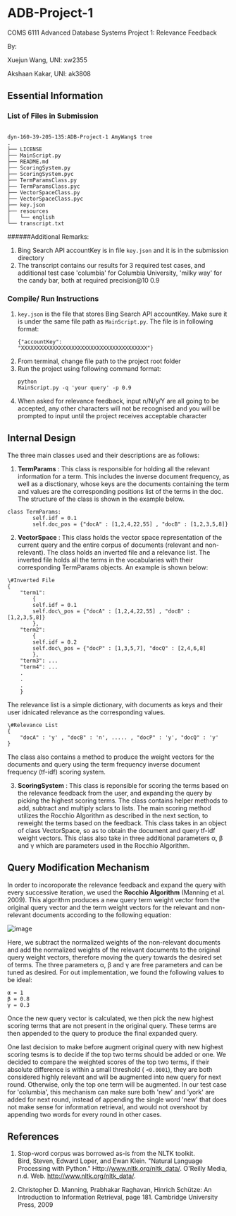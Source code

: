 <script type="text/javascript"
    src="http://cdn.mathjax.org/mathjax/latest/MathJax.js?config=TeX-AMS-MML_HTMLorMML">
</script>

# ADB-Project-1
COMS 6111 Advanced Database Systems Project 1: Relevance Feedback

By:

Xuejun Wang, UNI: xw2355

Akshaan Kakar, UNI: ak3808

## Essential Information

### List of Files in Submission
<pre><code>
dyn-160-39-205-135:ADB-Project-1 AmyWang$ tree
.
├── LICENSE
├── MainScript.py
├── README.md
├── ScoringSystem.py
├── ScoringSystem.pyc
├── TermParamsClass.py
├── TermParamsClass.pyc
├── VectorSpaceClass.py
├── VectorSpaceClass.pyc
├── key.json
├── resources
│   └── english
└── transcript.txt
</code></pre>

######Additional Remarks: 
1. Bing Search API accountKey is in file <code>key.json</code> and it is in the submission directory
2. The transcript contains our results for 3 required test cases, and additional test case 'columbia' for Columbia University, 'milky way' for the candy bar, both at required precision@10 0.9


### Compile/ Run Instructions
1. <code>key.json</code> is the file that stores Bing Search API accountKey. Make sure it is under the same file path as <code>MainScript.py</code>. The file is in following format:<pre><code>{"accountKey": "XXXXXXXXXXXXXXXXXXXXXXXXXXXXXXXXXXXXXXXX"}</code></pre>
2. From terminal, change file path to the project root folder
3. Run the project using following command format: <pre><code>python MainScript.py -q 'your query' -p 0.9</code></pre>
4. When asked for relevance feedback, input n/N/y/Y are all going to be accepted, any other characters will not be recognised and you will be prompted to input until the project receives acceptable character


## Internal Design
The three main classes used and their descriptions are as follows:

1. **TermParams** : This class is responsible for holding all the relevant information for a term. This includes the inverse document frequency, as well as a disctionary, whose keys are the documents containing the term and values are the corresponding positions list of the terms in the doc. The structure of the class is shown in the example below.
<pre><code>class TermParams:
		self.idf = 0.1
		self.doc_pos = {"docA" : [1,2,4,22,55] , "docB" : [1,2,3,5,8]}
</code></pre>

2. **VectorSpace** : This class holds the vector space representation of the current query and the entire corpus of documents (relevant and non-relevant). The class holds an inverted file and a relevance list. The inverted file holds all the terms in the vocabularies with their corresponding TermParams objects. An example is shown below:
<pre><code>\#Inverted File
{
	"term1": 
		{
		self.idf = 0.1 
		self.doc\_pos = {"docA" : [1,2,4,22,55] , "docB" : [1,2,3,5,8]}
		},
	"term2":
		{
		self.idf = 0.2
		self.doc\_pos = {"docP" : [1,3,5,7], "docQ" : [2,4,6,8]
		},
	"term3": ...
	"term4": ...
	.
	.
	.
	}
</pre></code>

The relevance list is a simple dictionary, with documents as keys and their user idnicated relevance as the corresponding values.
<pre><code>\#Relevance List
{
	"docA" : 'y' , "docB" : 'n', ..... , "docP" : 'y', "docQ" : 'y'
}
</pre></code>

The class also contains a method to produce the weight vectors for the documents and query using the term frequency inverse document frequency (tf-idf) scoring system.

3. **ScoringSystem** : This class is reponsible for scoring the terms based on the relevance feedback from the user, and expanding the query by picking the highest scoring terms. The class contains helper methods to add, subtract and multiply sclars to lists. The main scoring method utilizes the Rocchio Algorithm as described in the next section, to reweight the terms based on the feedback. This class takes in an object of class VectorSpace, so as to obtain the document and query tf-idf weight vectors. This class also take in three additional parameters &alpha;, &beta; and &gamma; which are parameters used in the Rocchio Algorithm.


## Query Modification Mechanism
In order to incoroporate the relevance feedback and expand the query with every successive iteration, we used the **Rocchio Algorithm** (Manning et al. 2009). This algorithm produces a new query term weight vector from the original query vector and the term weight vectors for the relevant and non-relevant documents according to the following equation:

![image](http://www.clipular.com/c/6089129463906304.png?k=WdHXfCzaW6v9cJDvI32XWfG1NkU)


Here, we subtract the normalized weights of the non-relevant documents and add the normalized weights of the relevant documents to the original query weight vectors, therefore moving the query towards the desired set of terms. The three parameters &alpha;, &beta; and &gamma; are free parameters and can be tuned as desired. For out implementation, we found the following values to be ideal:

<pre><code>&alpha; = 1
&beta; = 0.8
&gamma; = 0.3
</code></pre>

Once the new query vector is calculated, we then pick the new highest scoring terms that are not present in the original query. These terms are then appended to the query to produce the final expanded query.

One last decision to make before augment original query with new highest scoring tesms is to decide if the top two terms should be added or one. We decided to compare the weighted scores of the top two terms, if their absolute difference is within a small threshold ( <code><0.0001</code>), they are both considered highly relevant and will be augmented into new query for next round. Otherwise, only the top one term will be augmented. In our test case for 'columbia', this mechanism can make sure both 'new' and 'york' are added for next round, instead of appending the single word 'new' that does not make sense for information retrieval, and would not overshoot by appending two words for every round in other cases.



## References

1. Stop-word corpus was borrowed as-is from the NLTK toolkit.  
   Bird, Steven, Edward Loper, and Ewan Klein. "Natural Language Processing with Python." Http://www.nltk.org/nltk_data/. O'Reilly Media, n.d. Web. <http://www.nltk.org/nltk_data/>.
   
2. Christopher D. Manning, Prabhakar Raghavan, Hinrich Schütze: An Introduction to Information Retrieval, page 181. Cambridge University Press, 2009
